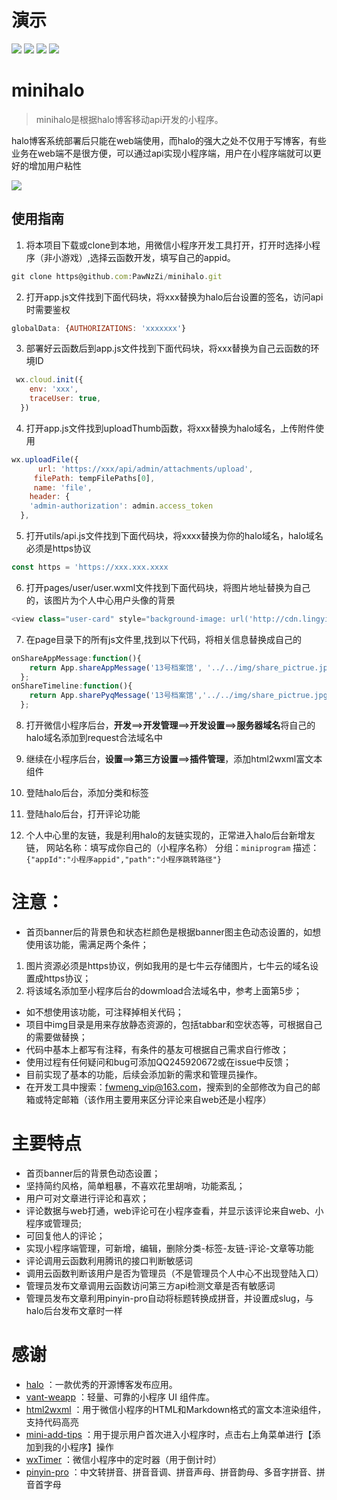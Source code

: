 # 演示
![](https://image.lingyikz.cn/miniprodram.png)
![](https://img.shields.io/badge/Author-Roy-brightgreen) ![](https://img.shields.io/badge/Version-v1.0-orange) ![](https://img.shields.io/badge/License-GPL--3.0-blue)
# minihalo

> minihalo是根据halo博客移动api开发的小程序。

halo博客系统部署后只能在web端使用，而halo的强大之处不仅用于写博客，有些业务在web端不是很方便，可以通过api实现小程序端，用户在小程序端就可以更好的增加用户粘性

![](https://image.lingyikz.cn/%E6%8B%BC%E6%8E%A5%E5%9B%BE%20%281%29%20%281%29.jpeg)

## 使用指南
1. 将本项目下载或clone到本地，用微信小程序开发工具打开，打开时选择小程序（非小游戏）,选择云函数开发，填写自己的appid。
```javascript
git clone https@github.com:PawNzZi/minihalo.git
```

2. 打开app.js文件找到下面代码块，将xxx替换为halo后台设置的签名，访问api时需要鉴权
```javascript
globalData: {AUTHORIZATIONS: 'xxxxxxx'}
```
3. 部署好云函数后到app.js文件找到下面代码块，将xxx替换为自己云函数的环境ID
```javascript
 wx.cloud.init({
    env: 'xxx',
    traceUser: true,
  })
  ```
4. 打开app.js文件找到uploadThumb函数，将xxx替换为halo域名，上传附件使用
```javascript
wx.uploadFile({
      url: 'https://xxx/api/admin/attachments/upload',
     filePath: tempFilePaths[0],
     name: 'file',
    header: {
    'admin-authorization': admin.access_token
  },
```
5. 打开utils/api.js文件找到下面代码块，将xxxx替换为你的halo域名，halo域名必须是https协议
```javascript
const https = 'https://xxx.xxx.xxxx
```

6. 打开pages/user/user.wxml文件找到下面代码块，将图片地址替换为自己的，该图片为个人中心用户头像的背景
```javascript
<view class="user-card" style="background-image: url('http://cdn.lingyikz.cn/1user_backgroud.jpg')"></view>
```

7. 在page目录下的所有js文件里,找到以下代码，将相关信息替换成自己的
```javascript
onShareAppMessage:function(){
    return App.shareAppMessage('13号档案馆', '../../img/share_pictrue.jpg', '/pages/index/index');
  };
onShareTimeline:function(){
    return App.sharePyqMessage('13号档案馆','../../img/share_pictrue.jpg','../../img/share_pictrue.jpg','/pages/index/index');
  };
```

8. 打开微信小程序后台，**开发**==>**开发管理**==>**开发设置**==>**服务器域名**将自己的halo域名添加到request合法域名中

9. 继续在小程序后台，**设置**==>**第三方设置**==>**插件管理**，添加html2wxml富文本组件

10. 登陆halo后台，添加分类和标签

11. 登陆halo后台，打开评论功能

12. 个人中心里的友链，我是利用halo的友链实现的，正常进入halo后台新增友链，
网站名称：填写成你自己的（小程序名称）
分组：```miniprogram```
描述：```{"appId":"小程序appid","path":"小程序跳转路径"}```


# 注意：
- 首页banner后的背景色和状态栏颜色是根据banner图主色动态设置的，如想使用该功能，需满足两个条件；
1. 图片资源必须是https协议，例如我用的是七牛云存储图片，七牛云的域名设置成https协议；
2. 将该域名添加至小程序后台的dowmload合法域名中，参考上面第5步；
- 如不想使用该功能，可注释掉相关代码；
- 项目中img目录是用来存放静态资源的，包括tabbar和空状态等，可根据自己的需要做替换；
- 代码中基本上都写有注释，有条件的基友可根据自己需求自行修改；
- 使用过程有任何疑问和bug可添加QQ245920672或在issue中反馈；
- 目前实现了基本的功能，后续会添加新的需求和管理员操作。
- 在开发工具中搜索：fwmeng_vip@163.com，搜索到的全部修改为自己的邮箱或特定邮箱（该作用主要用来区分评论来自web还是小程序）

# 主要特点

- 首页banner后的背景色动态设置；
- 坚持简约风格，简单粗暴，不喜欢花里胡哨，功能紊乱；
- 用户可对文章进行评论和喜欢；
- 评论数据与web打通，web评论可在小程序查看，并显示该评论来自web、小程序或管理员;
- 可回复他人的评论；
- 实现小程序端管理，可新增，编辑，删除分类-标签-友链-评论-文章等功能
- 评论调用云函数利用腾讯的接口判断敏感词
- 调用云函数判断该用户是否为管理员（不是管理员个人中心不出现登陆入口）
- 管理员发布文章调用云函数访问第三方api检测文章是否有敏感词
- 管理员发布文章利用pinyin-pro自动将标题转换成拼音，并设置成slug，与halo后台发布文章时一样

# 感谢
- [halo](https://github.com/halo-dev/halo "halo") ：一款优秀的开源博客发布应用。
- [vant-weapp](https://github.com/youzan/vant-weapp " vant-weapp") ：轻量、可靠的小程序 UI 组件库。
- [html2wxml](https://github.com/qwqoffice/html2wxml "html2wxml") ：用于微信小程序的HTML和Markdown格式的富文本渲染组件，支持代码高亮
- [mini-add-tips](https://github.com/MakerGYT/mini-add-tips "mini-add-tips") ：用于提示用户首次进入小程序时，点击右上角菜单进行【添加到我的小程序】操作
- [wxTimer](https://github.com/baqihg/wxTimer "wxTimer") ：微信小程序中的定时器（用于倒计时）
- [pinyin-pro](https://github.com/zh-lx/pinyin-pro "pinyin-pro") ：中文转拼音、拼音音调、拼音声母、拼音韵母、多音字拼音、拼音首字母

